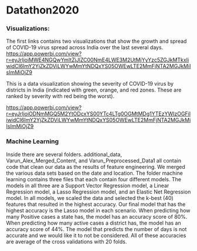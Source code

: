 # Datathon2020

### Visualizations:
The first links contains two visualizations that show the growth and spread of COVID-19 virus spread across India over the last several days.
https://app.powerbi.com/view?r=eyJrIjoiMWE4NGQwYmItZjJlZC00NmE4LWE3M2UtMjYyYzc5ZGJkMTkxIiwidCI6ImY2YjZkZDViLWYwMmYtNDQxYS05OWEwLTE2MmFjNTA2MGJkMiIsImMiOjZ9

This is a data visualization showing the severity of COVID-19 virus by districts in India (indicated with green, orange, and red zones. These are ranked by severity with red being the worst).

https://app.powerbi.com/view?r=eyJrIjoiODNmMGQ5M2YtODcxYS00YTc4LTg0OGMtMDg1YTEzYWIzOGFiIiwidCI6ImY2YjZkZDViLWYwMmYtNDQxYS05OWEwLTE2MmFjNTA2MGJkMiIsImMiOjZ9

### Machine Learning

Inside there are several folders. additional_data, Varun_Alex_Merged_Content, and Varun_Preprocessed_Data1 all contain code that clean our data as the results of feature engineering. We merged the various data sets based on the date and location. The folder machine learning contains three files that each contain four different models. The models in all three are a Support Vector Regression model, a Linear Regression model, a Lasso Regression model, and an Elastic Net Regression model. In all models, we scaled the data and selected the k-best (40) features that resulted in the highest accuracy. Our final model that has the highest accuracy is the Lasso model in each scenario. When predicting how many Positive cases a state has, the model has an accuracy score of 80%. When predicting how many active cases a district has, the model has an accuracy score of 44%. The model that predicts the number of days is not accurate and we would like it to not be considered. All of these accuracies are average of the cross validations with 20 folds.
